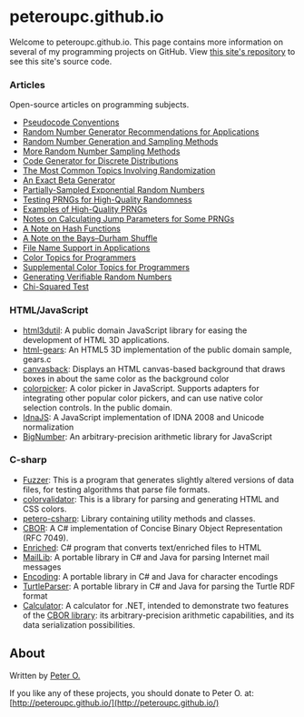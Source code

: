 peteroupc.github.io
====

Welcome to peteroupc.github.io. This page contains more information
on several of my programming projects on GitHub.  View [this site's repository](https://github.com/peteroupc/peteroupc.github.io)
to see this site's source code.

### Articles

Open-source articles on programming subjects.

* [Pseudocode Conventions](./pseudocode.html)
* [Random Number Generator Recommendations for Applications](./random.html)
* [Random Number Generation and Sampling Methods](./randomfunc.html)
* [More Random Number Sampling Methods](./randomnotes.html)
* [Code Generator for Discrete Distributions](./autodist.html)
* [The Most Common Topics Involving Randomization](./randomcommon.html)
* [An Exact Beta Generator](./betadist.html)
* [Partially-Sampled Exponential Random Numbers](./exporand.html)
* [Testing PRNGs for High-Quality Randomness](./randomtest.html)
* [Examples of High-Quality PRNGs](./hqprng.html)
* [Notes on Calculating Jump Parameters for Some PRNGs](./jump.html)
* [A Note on Hash Functions](./hash.html)
* [A Note on the Bays&ndash;Durham Shuffle](./bdshuffle.html)
* [File Name Support in Applications](./filenames.html)
* [Color Topics for Programmers](./colorgen.html)
* [Supplemental Color Topics for Programmers](./suppcolor.html)
* [Generating Verifiable Random Numbers](./randomverif.html)
* [Chi-Squared Test](./chisqtest.html)

### HTML/JavaScript

* [html3dutil](./html3dutil): A public domain JavaScript library for easing the development of HTML 3D applications.
* [html-gears](./html-gears): An HTML5 3D implementation of the public domain sample, gears.c
* [canvasback](./canvasback): Displays an HTML canvas-based background that draws boxes in about the same color as the background color
* [colorpicker](./colorpicker): A color picker in JavaScript. Supports adapters for integrating other popular color pickers, and can use native color selection controls. In the public domain.
* [IdnaJS](./IdnaJS): A JavaScript implementation of IDNA 2008 and Unicode normalization
* [BigNumber](./BigNumber): An arbitrary-precision arithmetic library for JavaScript

### C-sharp

* [Fuzzer](./Fuzzer): This is a program that generates slightly altered versions
of data files, for testing algorithms that parse file formats.
* [colorvalidator](./colorvalidator): This is a library for parsing and generating HTML and CSS colors.
* [petero-csharp](./petero-csharp): Library containing utility methods and classes.
* [CBOR](./CBOR): A C# implementation of Concise Binary Object Representation (RFC 7049).
* [Enriched](./Enriched): C# program that converts text/enriched files to HTML
* [MailLib](./MailLib): A portable library in C# and Java for parsing Internet mail messages
* [Encoding](./Encoding): A portable library in C# and Java for character encodings
* [TurtleParser](./TurtleParser): A portable library in C# and Java for parsing the Turtle RDF format
* [Calculator](./Calculator): A calculator for .NET, intended to demonstrate
two features of the [CBOR library](./CBOR): its arbitrary-precision arithmetic capabilities, and its data serialization possibilities.

About
-----------

Written by [Peter O.](https://github.com/peteroupc/)

If you like any of these projects, you should donate to Peter O.
at: [http://peteroupc.github.io/](http://peteroupc.github.io/)
